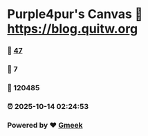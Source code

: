 # Purple4pur's Canvas :link: https://blog.quitw.org 
### :page_facing_up: [47](https://blog.quitw.org/tag.html) 
### :speech_balloon: 7 
### :hibiscus: 120485 
### :alarm_clock: 2025-10-14 02:24:53 
### Powered by :heart: [Gmeek](https://github.com/Meekdai/Gmeek)
